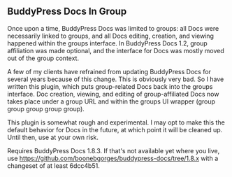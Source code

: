 ## BuddyPress Docs In Group

Once upon a time, BuddyPress Docs was limited to groups: all Docs were necessarily linked to groups, and all Docs editing, creation, and viewing happened within the groups interface. In BuddyPress Docs 1.2, group affiliation was made optional, and the interface for Docs was mostly moved out of the group context.

A few of my clients have refrained from updating BuddyPress Docs for several years because of this change. This is obviously very bad. So I have written this plugin, which puts group-related Docs back into the groups interface. Doc creation, viewing, and editing of group-affiliated Docs now takes place under a group URL and within the groups UI wrapper (group group group group group).

This plugin is somewhat rough and experimental. I may opt to make this the default behavior for Docs in the future, at which point it will be cleaned up. Until then, use at your own risk.

Requires BuddyPress Docs 1.8.3. If that's not available yet where you live, use https://github.com/boonebgorges/buddypress-docs/tree/1.8.x with a changeset of at least 6dcc4b51.
